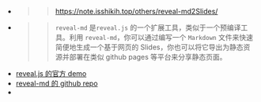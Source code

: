 - >> https://note.isshikih.top/others/reveal-md2Slides/
- >> `reveal-md` 是`reveal.js` 的一个扩展工具，类似于一个预编译工具。利用 `reveal-md`，你可以通过编写一个 `Markdown` 文件来快速简便地生成一个基于网页的 Slides，你也可以将它导出为静态资源并部署在类似 github pages 等平台来分享静态页面。
- [reveal.js 的官方 demo](https://revealjs.com/?demo)
- [reveal-md 的 github repo](https://github.com/webpro/reveal-md)
-
